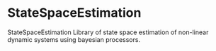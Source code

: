 # StateSpaceEstimation
StateSpaceEstimation
Library of state space estimation of non-linear dynamic systems using bayesian processors.
